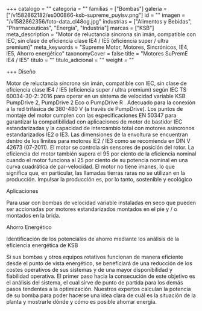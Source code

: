 +++
catalogo = ""
categoria = ""
familias = ["Bombas"]
galeria = ["/v1582862182/es000866-ksb-supreme_puyisv.png"]
id = ""
imagen = "/v1582862356/foto-data_cl48og.jpg"
industrias = ["Alimentos y Bebidas", "Pharmaceuticas", "Energia", "Industria"]
marcas = ["KSB"]
meta_description = "Motor de reluctancia síncrona sin imán, compatible con IEC, sin clase de eficiencia clase IE4 / IE5 (eficiencia super / ultra premium)"
meta_keywords = "Supreme Motor, Motores, Sincrónicos, IE4, IE5, Ahorro energético"
taxonomyCover = false
title = "Motores SuPremE IE4 / IE5"
titulo = ""
titulo_adicional = ""
weight = ""

+++
Diseño

Motor de reluctancia síncrona sin imán, compatible con IEC, sin clase de eficiencia clase IE4 / IE5 (eficiencia super / ultra premium) según IEC TS 60034-30-2: 2016 para operar en un sistema de velocidad variable KSB PumpDrive 2, PumpDrive 2 Eco o PumpDrive R . Adecuado para la conexión a la red trifásica de 380-480 V (a través de PumpDrive). Los puntos de montaje del motor cumplen con las especificaciones EN 50347 para garantizar la compatibilidad con aplicaciones de motor de bastidor IEC estandarizadas y la capacidad de intercambio total con motores asíncronos estandarizados IE2 o IE3. Las dimensiones de la envoltura se encuentran dentro de los límites para motores IE2 / IE3 como se recomienda en DIN V 42673 (07-2011). El motor se controla sin sensores de posición del rotor. La eficiencia del motor también supera el 95 por ciento de la eficiencia nominal cuando el motor funciona al 25 por ciento de su potencia nominal en una curva cuadrática de par-velocidad. El motor no tiene imanes, lo que significa que, en particular, las llamadas tierras raras no se utilizan en la producción. Impulsar la producción es, por lo tanto, sostenible y ecológico

Aplicaciones 

Para usar con bombas de velocidad variable instaladas en seco que pueden ser accionadas por motores estandarizados montados en el pie y / o montados en la brida.

Ahorro Energético

Identificación de los potenciales de ahorro mediante los análisis de la eficiencia energética de KSB

Si sus bombas y otros equipos rotativos funcionan de manera eficiente desde el punto de vista energético, se beneficiará de una reducción de los costes operativos de sus sistemas y de una mayor disponibilidad y fiabilidad operativa. El primer paso hacia la consecución de este objetivo es el análisis del sistema, el cual sirve de punto de partida para los demás pasos tendentes a la optimización. Nuestros expertos calculan la potencia de su bomba para poder hacerse una idea clara de cuál es la situación de la planta y mostrarle dónde y cómo es posible ahorrar energía.